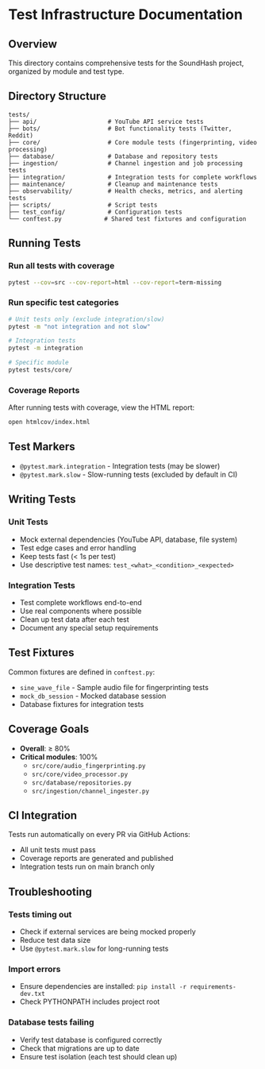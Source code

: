 # Test Infrastructure Documentation

## Overview
This directory contains comprehensive tests for the SoundHash project, organized by module and test type.

## Directory Structure

```
tests/
├── api/                    # YouTube API service tests
├── bots/                   # Bot functionality tests (Twitter, Reddit)
├── core/                   # Core module tests (fingerprinting, video processing)
├── database/               # Database and repository tests
├── ingestion/              # Channel ingestion and job processing tests
├── integration/            # Integration tests for complete workflows
├── maintenance/            # Cleanup and maintenance tests
├── observability/          # Health checks, metrics, and alerting tests
├── scripts/                # Script tests
├── test_config/            # Configuration tests
└── conftest.py            # Shared test fixtures and configuration
```

## Running Tests

### Run all tests with coverage
```bash
pytest --cov=src --cov-report=html --cov-report=term-missing
```

### Run specific test categories
```bash
# Unit tests only (exclude integration/slow)
pytest -m "not integration and not slow"

# Integration tests
pytest -m integration

# Specific module
pytest tests/core/
```

### Coverage Reports
After running tests with coverage, view the HTML report:
```bash
open htmlcov/index.html
```

## Test Markers

- `@pytest.mark.integration` - Integration tests (may be slower)
- `@pytest.mark.slow` - Slow-running tests (excluded by default in CI)

## Writing Tests

### Unit Tests
- Mock external dependencies (YouTube API, database, file system)
- Test edge cases and error handling
- Keep tests fast (< 1s per test)
- Use descriptive test names: `test_<what>_<condition>_<expected>`

### Integration Tests
- Test complete workflows end-to-end
- Use real components where possible
- Clean up test data after each test
- Document any special setup requirements

## Test Fixtures

Common fixtures are defined in `conftest.py`:
- `sine_wave_file` - Sample audio file for fingerprinting tests
- `mock_db_session` - Mocked database session
- Database fixtures for integration tests

## Coverage Goals

- **Overall**: ≥ 80%
- **Critical modules**: 100%
  - `src/core/audio_fingerprinting.py`
  - `src/core/video_processor.py`
  - `src/database/repositories.py`
  - `src/ingestion/channel_ingester.py`

## CI Integration

Tests run automatically on every PR via GitHub Actions:
- All unit tests must pass
- Coverage reports are generated and published
- Integration tests run on main branch only

## Troubleshooting

### Tests timing out
- Check if external services are being mocked properly
- Reduce test data size
- Use `@pytest.mark.slow` for long-running tests

### Import errors
- Ensure dependencies are installed: `pip install -r requirements-dev.txt`
- Check PYTHONPATH includes project root

### Database tests failing
- Verify test database is configured correctly
- Check that migrations are up to date
- Ensure test isolation (each test should clean up)
